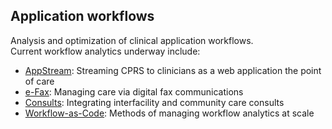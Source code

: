 ## Application workflows
Analysis and optimization of clinical application workflows.  
Current workflow analytics underway include:

* [AppStream](https://github.com/cloudvista/app-flows/tree/main/appstream#app-stream-workflow): Streaming CPRS to clinicians as a web application the point of care
* [e-Fax](https://github.com/cloudvista/app-flows/tree/main/e-fax#e-fax-workflow): Managing care via digital fax communications
* [Consults](https://github.com/cloudvista/app-flows/tree/main/consults#interfacility-consults-workflow): Integrating interfacility and community care consults
* [Workflow-as-Code](https://github.com/cloudvista/app-flows/tree/main/workflow-as-code#workflow-as-code): Methods of managing workflow analytics at scale

  
